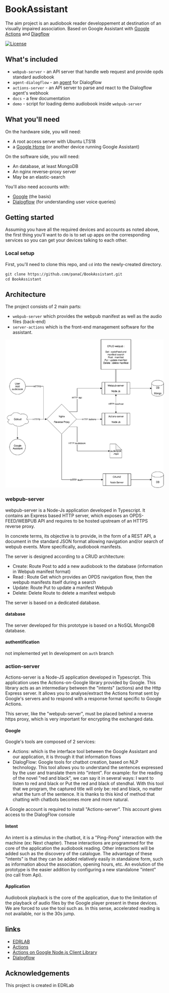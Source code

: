 # BookAssistant

The aim project is an audiobook reader developpement at destination of an visually impaired association.
Based on Google Assistant with [Google Actions](https://developers.google.com/actions/) and [Diagflow](https://dialogflow.com/)

[![License](https://img.shields.io/badge/License-BSD%203--Clause-blue.svg)](/LICENSE)

## What's included

 - `webpub-server` - an API server that handle web request and provide opds standard audiobook
 - `agent-dialogflow` - an [agent](https://dialogflow.com/docs/agents) for Dialogflow
 - `actions-server` - an API server to parse and react to the Dialogflow agent's webhook
 - `docs` - a few documentation
 - `demo` - script for loading demo audiobook inside `webpub-server`
 
## What you'll need

On the hardware side, you will need:
 - A root access server with Ubuntu LTS18
 - a [Google Home](https://madeby.google.com/home/) (or another device running Google Assistant)
 
On the software side, you will need:
 - An database, at least MongoDB
 - An nginx reverse-proxy server
 - May be an elastic-search
 
You'll also need accounts with:

- [Google](https://myaccount.google.com/intro) (the basis)
- [Dialogflow](https://dialogflow.com/) (for understanding user voice queries)


## Getting started

Assuming you have all the required devices and accounts as noted above, the first thing you'll want to do is to set up apps on the corresponding services so you can get your devices talking to each other.

### Local setup

First, you'll need to clone this repo, and `cd` into the newly-created directory.

    git clone https://github.com/panaC/BookAssistant.git
    cd BookAssistant

## Architecture

The project consists of 2 main parts:
 - `webpub-server` which provides the webpub manifest as well as the audio files (back-end)
 - `server-actions` which is the front-end management software for the assistant.

![archi](docs/img/archi.png)

### webpub-server

webpub-server is a Node-Js application developed in Typescript.
It contains an Express based HTTP server, which exposes an OPDS-FEED/WEBPUB API and requires to be hosted upstream of an HTTPS reverse proxy.

In concrete terms, its objective is to provide, in the form of a REST API, a document in the standard JSON format allowing navigation and/or search of webpub events. More specifically, audiobook manifests. 

The server is designed according to a CRUD architecture:
 - Create: Route Post to add a new audiobook to the database (information in Webpub manifest format)
 - Read : Route Get which provides an OPDS navigation flow, then the webpub manifests itself during a search
 - Update: Route Put to update a manifest Webpub
 - Delete: Delete Route to delete a manifest webpub

The server is based on a dedicated database.

#### database

The server developed for this prototype is based on a NoSQL MongoDB database.

#### authentification

not implemented yet
In development on `auth` branch

### action-server

Actions-server is a Node-JS application developed in Typescript. This application uses the Actions-on-Google library provided by Google. This library acts as an intermediary between the "intents" (actions) and the Http Express server. It allows you to analyse/extract the Actions format sent by Google's servers and to respond with a response format specific to Google Actions.

This server, like the "webpub-server", must be placed behind a reverse https proxy, which is very important for encrypting the exchanged data.

#### Google

Google's tools are composed of 2 services:
  - Actions: which is the interface tool between the Google Assistant and our application, it is through it that information flows
  - DialogFlow: Google tools for chatbot creation, based on NLP technology. This tool allows you to understand the sentences expressed by the user and translate them into "intent". For example: for the reading of the novel "red and black", we can say it in several ways: I want to listen to red and black or Put the red and black of stendhal. With this tool that we program, the captured title will only be: red and black, no matter what the turn of the sentence. It is thanks to this kind of method that chatting with chatbots becomes more and more natural.

A Google account is required to install "Actions-server". This account gives access to the DialogFlow console

#### Intent 
An intent is a stimulus in the chatbot, it is a "Ping-Pong" interaction with the machine (ex: Next chapter). These interactions are programmed for the core of the application the audiobook reading. Other interactions will be added such as the discovery of the catalogue. The advantage of these "intents" is that they can be added relatively easily in standalone form, such as information about the association, opening hours, etc.
An evolution of the prototype is the easier addition by configuring a new standalone "intent" (no call from Api).

#### Application
Audiobook playback is the core of the application, due to the limitation of the playback of audio files by the Google player present in these devices. We are forced to use the tool such as. In this sense, accelerated reading is not available, nor is the 30s jump.

## links

- [EDRLAB](https://edrlab.org)
- [Actions](https://developers.google.com/actions/)
- [Actions on Google Node.js Client Library](https://developers.google.com/actions/tools/nodejs-client-library)
- [Dialogflow](https://dialogflow.com/docs)

## Acknowledgements

This project is created in EDRLab
